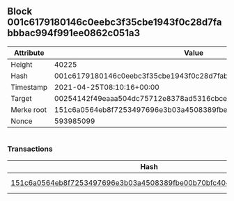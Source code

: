 ## Block 001c6179180146c0eebc3f35cbe1943f0c28d7fabbbac994f991ee0862c051a3

Attribute | Value
--- | ---
Height | 40225
Hash | 001c6179180146c0eebc3f35cbe1943f0c28d7fabbbac994f991ee0862c051a3
Timestamp | 2021-04-25T08:10:16+00:00
Target | 00254142f49eaaa504dc75712e8378ad5316cbcead634704b3734b6271167cc4
Merke root | 151c6a0564eb8f7253497696e3b03a4508389fbe00b70bfc40434884c12cb004
Nonce | 593985099

```

```

### Transactions

Hash | Amount
--- | ---
[151c6a0564eb8f7253497696e3b03a4508389fbe00b70bfc40434884c12cb004](151c6a0564eb8f7253497696e3b03a4508389fbe00b70bfc40434884c12cb004.md) | 10.00000000 SKEPTI 
